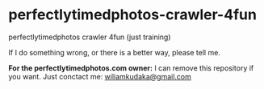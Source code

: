 # perfectlytimedphotos-crawler-4fun
perfectlytimedphotos crawler 4fun (just training)  

If I do something wrong, or there is a better way, please tell me.  



**For the perfectlytimedphotos.com owner:**
I can remove this repository if you want. Just conctact me: wiliamkudaka@gmail.com